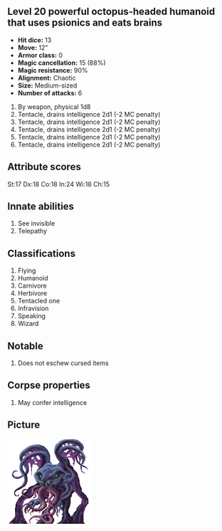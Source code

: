 ## Level 20 powerful octopus-headed humanoid that uses psionics and eats brains
- **Hit dice:** 13
- **Move:** 12"
- **Armor class:** 0
- **Magic cancellation:** 15 (88%)
- **Magic resistance:** 90%
- **Alignment:** Chaotic
- **Size:** Medium-sized
- **Number of attacks:** 6
1. By weapon, physical 1d8
2. Tentacle, drains intelligence 2d1 (-2 MC penalty)
3. Tentacle, drains intelligence 2d1 (-2 MC penalty)
4. Tentacle, drains intelligence 2d1 (-2 MC penalty)
5. Tentacle, drains intelligence 2d1 (-2 MC penalty)
6. Tentacle, drains intelligence 2d1 (-2 MC penalty)
## Attribute scores
St:17 Dx:18 Co:18 In:24 Wi:18 Ch:15
## Innate abilities
1. See invisible
2. Telepathy
## Classifications
1. Flying
2. Humanoid
3. Carnivore
4. Herbivore
5. Tentacled one
6. Infravision
7. Speaking
8. Wizard
## Notable
1. Does not eschew cursed items
## Corpse properties
1. May confer intelligence
## Picture
![Elder tentacled one](https://github.com/hyvanmielenpelit/GnollHackTileSet/blob/main/Monsters/elder_tentacled_one/elder_tentacled_one.png)
